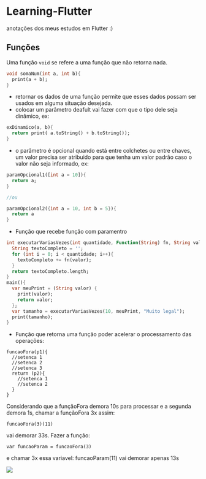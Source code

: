 # Learning-Flutter
anotações dos meus estudos em Flutter :)

## Funções

Uma função `void` se refere a uma função que não retorna nada.

```dart
void somaNum(int a, int b){
  print(a + b);
}
```
- retornar os dados de uma função permite que esses dados possam ser usados em alguma situação desejada.
- colocar um parâmetro deafult vai fazer com que o tipo dele seja dinâmico, ex: 
```dart
exDinamico(a, b){
  return print( a.toString() + b.toString());
}
```
- o parâmetro é opcional quando está entre colchetes ou entre chaves, um valor precisa ser atribuido para que tenha um valor padrão caso o valor não seja informado, ex: 
```dart
paramOpcional1([int a = 10]){
  return a;
}

//ou

paramOpcional2({int a = 10, int b = 5}){
  return a
}
```
- Função que recebe função com paramentro
```dart
int executarVariasVezes(int quantidade, Function(String) fn, String valor){
  String textoCompleto = '';
  for (int i = 0; i < quantidade; i++){
    textoCompleto += fn(valor);
  }
  return textoCompleto.length;
}
main(){
  var meuPrint = (String valor) {
    print(valor);
    return valor;
  };
  var tamanho = executarVariasVezes(10, meuPrint, "Muito legal");
  print(tamanho);
}
```
- Função que retorna uma função poder acelerar o processamento das operações:
```
funcaoFora(p1){
  //setenca 1
  //setenca 2
  //setenca 3
  return (p2){
    //setenca 1
    //setenca 2
  }
}
```
Considerando que a funçãoFora demora 10s para processar e a segunda demora 1s,
chamar a funçãoFora 3x assim: 
```
funcaoFora(3)(11)
```
vai demorar 33s.
Fazer a função: 
```
var funcaoParam = funcaoFora(3)
```
 e
chamar 3x essa variavel: funcaoParam(11) vai demorar apenas 13s

![](https://media.tenor.com/bQuWIFsZWEgAAAAM/thurston-waffles-meow.gif)
